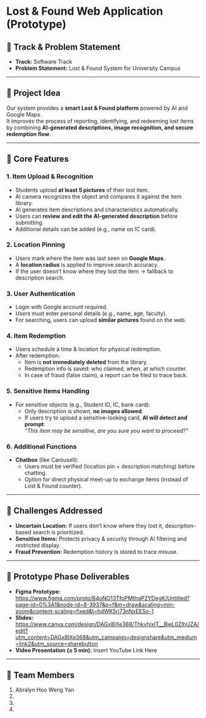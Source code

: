 # Lost & Found Web Application (Prototype)

## 🔹 Track & Problem Statement
- **Track:** Software Track
- **Problem Statement:** Lost & Found System for University Campus

---

## 🔹 Project Idea

Our system provides a **smart Lost & Found platform** powered by AI and Google Maps.  
It improves the process of reporting, identifying, and redeeming lost items by combining **AI-generated descriptions, image recognition, and secure redemption flow**.  

---

## 🔹 Core Features

### 1. Item Upload & Recognition
- Students upload **at least 5 pictures** of their lost item.
- AI camera recognizes the object and compares it against the item library.
- AI generates item descriptions and characteristics automatically.
- Users can **review and edit the AI-generated description** before submitting.
- Additional details can be added (e.g., name on IC card).

### 2. Location Pinning
- Users mark where the item was last seen on **Google Maps**.
- A **location radius** is applied to improve search accuracy.
- If the user doesn’t know where they lost the item → fallback to description search.

### 3. User Authentication
- Login with Google account required.
- Users must enter personal details (e.g., name, age, faculty).
- For searching, users can upload **similar pictures** found on the web.

### 4. Item Redemption
- Users schedule a time & location for physical redemption.
- After redemption:
  - Item is **not immediately deleted** from the library.
  - Redemption info is saved: who claimed, when, at which counter.
  - In case of fraud (false claim), a report can be filed to trace back.

### 5. Sensitive Items Handling
- For sensitive objects (e.g., Student ID, IC, bank card):
  - Only description is shown, **no images allowed**.
  - If users try to upload a sensitive-looking card, **AI will detect and prompt**:  
    *“This item may be sensitive, are you sure you want to proceed?”*

### 6. Additional Functions
- **Chatbox** (like Carousell):
  - Users must be verified (location pin + description matching) before chatting.
  - Option for direct physical meet-up to exchange items (instead of Lost & Found counter).

---

## 🔹 Challenges Addressed
- **Uncertain Location:** If users don’t know where they lost it, description-based search is prioritized.  
- **Sensitive Items:** Protects privacy & security through AI filtering and restricted display.  
- **Fraud Prevention:** Redemption history is stored to trace misuse.  

---

## 🔹 Prototype Phase Deliverables
- **Figma Prototype:** https://www.figma.com/proto/B4oNO13TfoPMthqP2YDegK/Untitled?page-id=0%3A1&node-id=8-3937&p=f&m=draw&scaling=min-zoom&content-scaling=fixed&t=hdWK5rj73nNxEESo-1
- **Slides:** https://www.canva.com/design/DAGx8IXe368/ThkvhixIT__BieL0ZlhUZA/edit?utm_content=DAGx8IXe368&utm_campaign=designshare&utm_medium=link2&utm_source=sharebutton
- **Video Presentation (≤ 5 min):** Insert YouTube Link Here

---

## 🔹 Team Members
1. Abralyn Hoo Weng Yan
2. 
3. 
4. 



